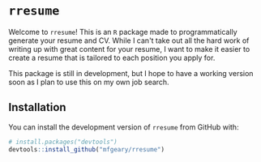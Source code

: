 # `rresume`

Welcome to `rresume`! This is an `R` package made to programmatically generate your resume and CV. While I can't take out all the hard work of writing up with great content for your resume, I want to make it easier to create a resume that is tailored to each position you apply for.

This package is still in development, but I hope to have a working version soon as I plan to use this on my own job search.

## Installation

You can install the development version of `rresume` from GitHub with:

``` r
# install.packages("devtools")
devtools::install_github("mfgeary/rresume")
```



